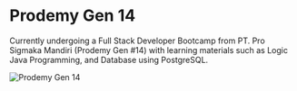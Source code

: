 # Prodemy Gen 14
Currently undergoing a Full Stack Developer Bootcamp from PT. Pro Sigmaka Mandiri (Prodemy Gen #14) with learning materials such as Logic Java Programming, and Database using PostgreSQL.

![Prodemy Gen 14](https://user-images.githubusercontent.com/110672446/225897093-167aec60-707b-4bbb-b329-4220e056c00e.jpg)
